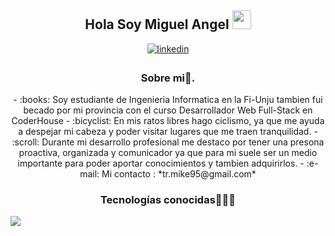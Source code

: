 <div align="center">
<h2> Hola Soy Miguel Angel <img src="https://github.com/abdoachhoubi/abdoachhoubi/blob/main/gifs/Hi.gif" width="30"></h2>
<a href="https://linkedin.com/in/miketr/" target="_blank">
<img src=https://img.shields.io/badge/linkedin-%2300acee.svg?color=405DE6&style=for-the-badge&logo=linkedin&logoColor=white alt=linkedin style="margin-bottom: 5px;" />
</a>
<h3 align="center">Sobre mi🌟.</h3>
- :books: Soy estudiante de Ingenieria Informatica en la Fi-Unju tambien fui becado por mi provincia con el curso Desarrollador Web Full-Stack en CoderHouse
- :bicyclist: En mis ratos libres hago ciclismo, ya que me ayuda a despejar mi cabeza y poder visitar lugares que me traen tranquilidad.
- :scroll: Durante mi desarrollo profesional me destaco por tener una presona proactiva, organizada y comunicador ya que para mi suele ser un medio importante
  para poder aportar conocimientos y tambien adquirirlos.
- :e-mail: Mi contacto : *tr.mike95@gmail.com*
</div>

<h3 align="center">Tecnologías conocidas👨🏻‍💻</h3>
<!--tech stack icons-->
<p align="left">
  <a href="https://skillicons.dev">
    <img src="https://skillicons.dev/icons?i=css,html,js,nodejs,mysql,git,github,java,eclipse,py,vscode,ai,ps&perline=12" />
  </a>
</p>
<br>
<!-------------------------->

